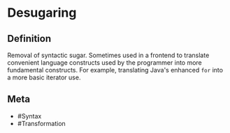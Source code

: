 # Desugaring

## Definition
Removal of syntactic sugar. Sometimes used in a frontend to translate convenient language constructs used by the programmer into more fundamental constructs. For example, translating Java's enhanced ```for``` into a more basic iterator use.

## Meta
* #Syntax
* #Transformation
